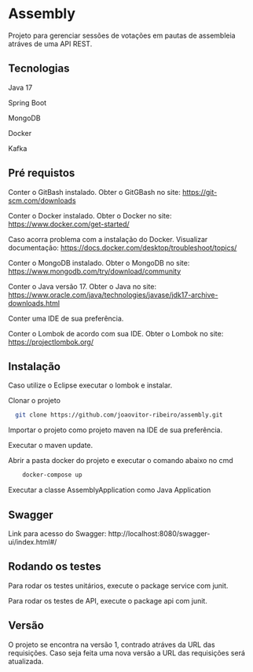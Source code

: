 # Assembly

Projeto para gerenciar sessões de votações em pautas de assembleia atráves de uma API REST. 

## Tecnologias
Java 17

Spring Boot

MongoDB

Docker

Kafka

## Pré requistos 

Conter o GitBash instalado. Obter o GitGBash no site: https://git-scm.com/downloads

Conter o Docker instalado. Obter o Docker no site: https://www.docker.com/get-started/

Caso acorra problema com a instalação do Docker. Visualizar documentação: https://docs.docker.com/desktop/troubleshoot/topics/

Conter o MongoDB instalado. Obter o MongoDB no site: https://www.mongodb.com/try/download/community

Conter o Java versão 17. Obter o Java no site: https://www.oracle.com/java/technologies/javase/jdk17-archive-downloads.html

Conter uma IDE de sua preferência.

Conter o Lombok de acordo com sua IDE. Obter o Lombok no site: https://projectlombok.org/

## Instalação

Caso utilize o Eclipse executar o lombok e instalar.

Clonar o projeto

```bash
  git clone https://github.com/joaovitor-ribeiro/assembly.git
```
Importar o projeto como projeto maven na IDE de sua preferência.

Executar o maven update.

Abrir a pasta docker do projeto e executar o comando abaixo no cmd 

```bash
    docker-compose up
```

Executar a classe AssemblyApplication como Java Application 

## Swagger

Link para acesso do Swagger: http://localhost:8080/swagger-ui/index.html#/

## Rodando os testes

Para rodar os testes unitários, execute o package service com junit.

Para rodar os testes de API, execute o package api com junit.

## Versão

O projeto se encontra na versão 1, contrado atráves da URL das requisições. Caso seja feita uma nova versão a URL das requisições será atualizada. 
